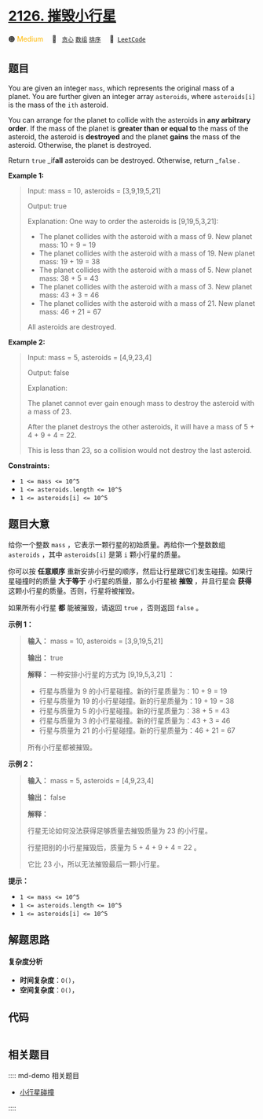 # [2126. 摧毁小行星](https://leetcode.com/problems/destroying-asteroids)

🟠 <font color=#ffb800>Medium</font>&emsp; 🔖&ensp; [`贪心`](/leetcode/outline/tag/greedy.md) [`数组`](/leetcode/outline/tag/array.md) [`排序`](/leetcode/outline/tag/sorting.md)&emsp; 🔗&ensp;[`LeetCode`](https://leetcode.com/problems/destroying-asteroids)


## 题目

You are given an integer `mass`, which represents the original mass of a
planet. You are further given an integer array `asteroids`, where
`asteroids[i]` is the mass of the `ith` asteroid.

You can arrange for the planet to collide with the asteroids in **any
arbitrary order**. If the mass of the planet is **greater than or equal to**
the mass of the asteroid, the asteroid is **destroyed** and the planet
**gains** the mass of the asteroid. Otherwise, the planet is destroyed.

Return `true` _if**all** asteroids can be destroyed. Otherwise, return
_`false` _._



**Example 1:**

> Input: mass = 10, asteroids = [3,9,19,5,21]
> 
> Output: true
> 
> Explanation: One way to order the asteroids is [9,19,5,3,21]:
> - The planet collides with the asteroid with a mass of 9. New planet mass: 10 + 9 = 19
> - The planet collides with the asteroid with a mass of 19. New planet mass: 19 + 19 = 38
> - The planet collides with the asteroid with a mass of 5. New planet mass: 38 + 5 = 43
> - The planet collides with the asteroid with a mass of 3. New planet mass: 43 + 3 = 46
> - The planet collides with the asteroid with a mass of 21. New planet mass: 46 + 21 = 67
> 
> All asteroids are destroyed.

**Example 2:**

> Input: mass = 5, asteroids = [4,9,23,4]
> 
> Output: false
> 
> Explanation: 
> 
> The planet cannot ever gain enough mass to destroy the asteroid with a mass of 23.
> 
> After the planet destroys the other asteroids, it will have a mass of 5 + 4 + 9 + 4 = 22.
> 
> This is less than 23, so a collision would not destroy the last asteroid.



**Constraints:**

  * `1 <= mass <= 10^5`
  * `1 <= asteroids.length <= 10^5`
  * `1 <= asteroids[i] <= 10^5`


## 题目大意

给你一个整数 `mass` ，它表示一颗行星的初始质量。再给你一个整数数组 `asteroids` ，其中 `asteroids[i]` 是第 `i`
颗小行星的质量。

你可以按 **任意顺序**  重新安排小行星的顺序，然后让行星跟它们发生碰撞。如果行星碰撞时的质量 **大于等于**  小行星的质量，那么小行星被
**摧毁**  ，并且行星会 **获得**  这颗小行星的质量。否则，行星将被摧毁。

如果所有小行星 **都**  能被摧毁，请返回 `true` ，否则返回 `false` 。



**示例 1：**

> 
> 
> 
> 
> 
> **输入：** mass = 10, asteroids = [3,9,19,5,21]
> 
> **输出：** true
> 
> **解释：** 一种安排小行星的方式为 [9,19,5,3,21] ：
> - 行星与质量为 9 的小行星碰撞。新的行星质量为：10 + 9 = 19
> - 行星与质量为 19 的小行星碰撞。新的行星质量为：19 + 19 = 38
> - 行星与质量为 5 的小行星碰撞。新的行星质量为：38 + 5 = 43
> - 行星与质量为 3 的小行星碰撞。新的行星质量为：43 + 3 = 46
> - 行星与质量为 21 的小行星碰撞。新的行星质量为：46 + 21 = 67
> 
> 所有小行星都被摧毁。
> 
> 

**示例 2：**

> 
> 
> 
> 
> 
> **输入：** mass = 5, asteroids = [4,9,23,4]
> 
> **输出：** false
> 
> **解释：**
> 
> 行星无论如何没法获得足够质量去摧毁质量为 23 的小行星。
> 
> 行星把别的小行星摧毁后，质量为 5 + 4 + 9 + 4 = 22 。
> 
> 它比 23 小，所以无法摧毁最后一颗小行星。



**提示：**

  * `1 <= mass <= 10^5`
  * `1 <= asteroids.length <= 10^5`
  * `1 <= asteroids[i] <= 10^5`


## 解题思路

#### 复杂度分析

- **时间复杂度**：`O()`，
- **空间复杂度**：`O()`，

## 代码

```javascript

```

## 相关题目

:::: md-demo 相关题目
- [小行星碰撞](https://leetcode.com/problems/asteroid-collision)

::::
